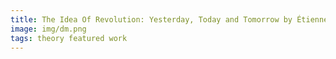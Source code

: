 ```yaml
---
title: The Idea Of Revolution: Yesterday, Today and Tomorrow by Étienne Balibar
image: img/dm.png
tags: theory featured work 
---
```

